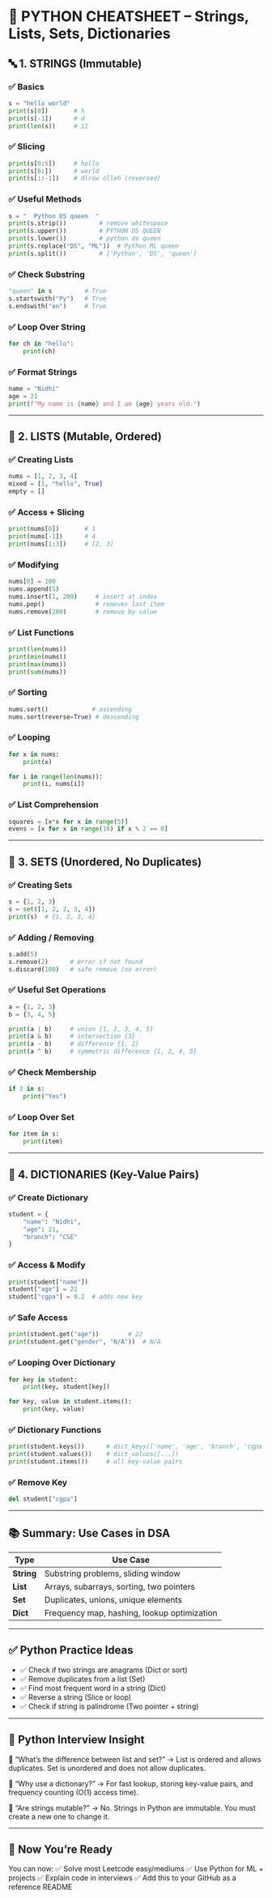 

# 🐍 PYTHON CHEATSHEET – Strings, Lists, Sets, Dictionaries



## 🔤 1. **STRINGS** (Immutable)

### ✅ Basics

```python
s = "hello world"
print(s[0])       # h
print(s[-1])      # d
print(len(s))     # 11
```

### ✅ Slicing

```python
print(s[0:5])     # hello
print(s[6:])      # world
print(s[::-1])    # dlrow olleh (reversed)
```

### ✅ Useful Methods

```python
s = "  Python DS queen  "
print(s.strip())         # remove whitespace
print(s.upper())         # PYTHON DS QUEEN
print(s.lower())         # python ds queen
print(s.replace("DS", "ML"))  # Python ML queen
print(s.split())         # ['Python', 'DS', 'queen']
```

### ✅ Check Substring

```python
"queen" in s         # True
s.startswith("Py")   # True
s.endswith("en")     # True
```

### ✅ Loop Over String

```python
for ch in "hello":
    print(ch)
```

### ✅ Format Strings

```python
name = "Nidhi"
age = 21
print(f"My name is {name} and I am {age} years old.")
```

---

## 📃 2. **LISTS** (Mutable, Ordered)

### ✅ Creating Lists

```python
nums = [1, 2, 3, 4]
mixed = [1, "hello", True]
empty = []
```

### ✅ Access + Slicing

```python
print(nums[0])       # 1
print(nums[-1])      # 4
print(nums[1:3])     # [2, 3]
```

### ✅ Modifying

```python
nums[0] = 100
nums.append(5)
nums.insert(1, 200)     # insert at index
nums.pop()              # removes last item
nums.remove(200)        # remove by value
```

### ✅ List Functions

```python
print(len(nums))      
print(min(nums))      
print(max(nums))      
print(sum(nums))      
```

### ✅ Sorting

```python
nums.sort()            # ascending
nums.sort(reverse=True) # descending
```

### ✅ Looping

```python
for x in nums:
    print(x)

for i in range(len(nums)):
    print(i, nums[i])
```

### ✅ List Comprehension

```python
squares = [x*x for x in range(5)]
evens = [x for x in range(10) if x % 2 == 0]
```

---

## 🔁 3. **SETS** (Unordered, No Duplicates)

### ✅ Creating Sets

```python
s = {1, 2, 3}
s = set([1, 2, 2, 3, 4])
print(s)  # {1, 2, 3, 4}
```

### ✅ Adding / Removing

```python
s.add(5)
s.remove(2)      # error if not found
s.discard(100)   # safe remove (no error)
```

### ✅ Useful Set Operations

```python
a = {1, 2, 3}
b = {3, 4, 5}

print(a | b)     # union {1, 2, 3, 4, 5}
print(a & b)     # intersection {3}
print(a - b)     # difference {1, 2}
print(a ^ b)     # symmetric difference {1, 2, 4, 5}
```

### ✅ Check Membership

```python
if 3 in s:
    print("Yes")
```

### ✅ Loop Over Set

```python
for item in s:
    print(item)
```

---

## 🔑 4. **DICTIONARIES** (Key-Value Pairs)

### ✅ Create Dictionary

```python
student = {
    "name": "Nidhi",
    "age": 21,
    "branch": "CSE"
}
```

### ✅ Access & Modify

```python
print(student["name"])
student["age"] = 22
student["cgpa"] = 9.2  # adds new key
```

### ✅ Safe Access

```python
print(student.get("age"))        # 22
print(student.get("gender", "N/A"))  # N/A
```

### ✅ Looping Over Dictionary

```python
for key in student:
    print(key, student[key])

for key, value in student.items():
    print(key, value)
```

### ✅ Dictionary Functions

```python
print(student.keys())      # dict_keys(['name', 'age', 'branch', 'cgpa'])
print(student.values())    # dict_values([...])
print(student.items())     # all key-value pairs
```

### ✅ Remove Key

```python
del student["cgpa"]
```

---

## 📚 Summary: Use Cases in DSA

| Type       | Use Case                                    |
| ---------- | ------------------------------------------- |
| **String** | Substring problems, sliding window          |
| **List**   | Arrays, subarrays, sorting, two pointers    |
| **Set**    | Duplicates, unions, unique elements         |
| **Dict**   | Frequency map, hashing, lookup optimization |

---

## ✅ Python Practice Ideas

* ✅ Check if two strings are anagrams (Dict or sort)
* ✅ Remove duplicates from a list (Set)
* ✅ Find most frequent word in a string (Dict)
* ✅ Reverse a string (Slice or loop)
* ✅ Check if string is palindrome (Two pointer + string)

---

## 🧠 Python Interview Insight

💬 “What’s the difference between list and set?”
→ List is ordered and allows duplicates. Set is unordered and does not allow duplicates.

💬 “Why use a dictionary?”
→ For fast lookup, storing key-value pairs, and frequency counting (O(1) access time).

💬 “Are strings mutable?”
→ No. Strings in Python are immutable. You must create a new one to change it.

---

## 🌟 Now You’re Ready

You can now:
✅ Solve most Leetcode easy/mediums
✅ Use Python for ML + projects
✅ Explain code in interviews
✅ Add this to your GitHub as a reference README

